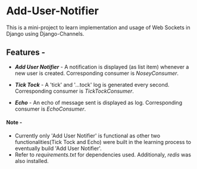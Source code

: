 # Add-User-Notifier

This is a mini-project to learn implementation and usage of Web Sockets in Django using Django-Channels.

## Features - 

* <b>_Add User Notifier_</b> - A notification is displayed (as list item) whenever a new user is created. Corresponding consumer is _NoseyConsumer_.

* <b>_Tick Tock_</b> - A 'tick' and '...tock' log is generated every second. Corresponding consumer is _TickTockConsumer_.

* <b>_Echo_</b> - An echo of message sent is displayed as log. Corresponding consumer is _EchoConsumer_.

#### Note - 
* Currently only 'Add User Notifier' is functional as other two functionalities(Tick Tock and Echo) were built in the learning process to eventually build 'Add User Notifier'.
* Refer to _requirements.txt_ for dependencies used. Additionaly, _redis_ was also installed.

